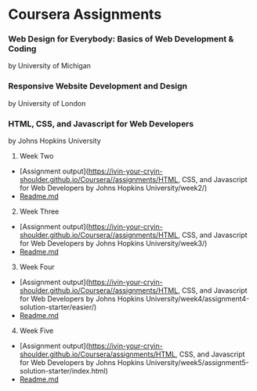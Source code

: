 # Coursera Assignments


### Web Design for Everybody: Basics of Web Development & Coding
by University of Michigan



### Responsive Website Development and Design
by University of London



### HTML, CSS, and Javascript for Web Developers
by Johns Hopkins University
1. Week Two
  * [Assignment output](https://ivin-your-cryin-shoulder.github.io/Coursera//assignments/HTML, CSS, and Javascript for Web Developers by Johns Hopkins University/week2/)
  * [Readme.md](https://github.com/ivin-your-cryin-shoulder/Coursera/blob/main/assignments/HTML%2C%20CSS%2C%20and%20Javascript%20for%20Web%20Developers%20by%20Johns%20Hopkins%20University/week2/assignment-2.md/Assignment-2.md)
  
  
2. Week Three
  * [Assignment output](https://ivin-your-cryin-shoulder.github.io/Coursera//assignments/HTML, CSS, and Javascript for Web Developers by Johns Hopkins University/week3/)
  * [Readme.md](https://github.com/ivin-your-cryin-shoulder/Coursera/blob/main/assignments/HTML%2C%20CSS%2C%20and%20Javascript%20for%20Web%20Developers%20by%20Johns%20Hopkins%20University/week3/assignment-3.md/Assignment-3.md)
  
3. Week Four
  * [Assignment output](https://ivin-your-cryin-shoulder.github.io/Coursera//assignments/HTML, CSS, and Javascript for Web Developers by Johns Hopkins University/week4/assignment4-solution-starter/easier/)
  * [Readme.md](https://github.com/ivin-your-cryin-shoulder/Coursera/blob/main/assignments/HTML%2C%20CSS%2C%20and%20Javascript%20for%20Web%20Developers%20by%20Johns%20Hopkins%20University/week4/Assignment-4.md)

4. Week Five
  * [Assignment output](https://ivin-your-cryin-shoulder.github.io/Coursera/assignments/HTML, CSS, and Javascript for Web Developers by Johns Hopkins University/week5/assignment5-solution-starter/index.html)
  * [Readme.md](https://github.com/ivin-your-cryin-shoulder/Coursera/blob/main/assignments/HTML%2C%20CSS%2C%20and%20Javascript%20for%20Web%20Developers%20by%20Johns%20Hopkins%20University/week5/Assignment-5.md)
  

